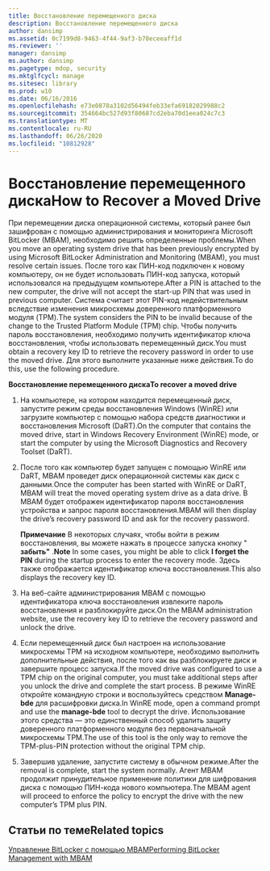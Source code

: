 ```yaml
---
title: Восстановление перемещенного диска
description: Восстановление перемещенного диска
author: dansimp
ms.assetid: 0c7199d8-9463-4f44-9af3-b70eceeaff1d
ms.reviewer: ''
manager: dansimp
ms.author: dansimp
ms.pagetype: mdop, security
ms.mktglfcycl: manage
ms.sitesec: library
ms.prod: w10
ms.date: 06/16/2016
ms.openlocfilehash: e73e0878a3102d56494feb33efa69182029988c2
ms.sourcegitcommit: 354664bc527d93f80687cd2eba70d1eea024c7c3
ms.translationtype: MT
ms.contentlocale: ru-RU
ms.lasthandoff: 06/26/2020
ms.locfileid: "10812928"
---
```

# <span data-ttu-id="0713e-103">Восстановление перемещенного диска</span><span class="sxs-lookup"><span data-stu-id="0713e-103">How to Recover a Moved Drive</span></span>


<span data-ttu-id="0713e-104">При перемещении диска операционной системы, который ранее был зашифрован с помощью администрирования и мониторинга Microsoft BitLocker (MBAM), необходимо решить определенные проблемы.</span><span class="sxs-lookup"><span data-stu-id="0713e-104">When you move an operating system drive that has been previously encrypted by using Microsoft BitLocker Administration and Monitoring (MBAM), you must resolve certain issues.</span></span> <span data-ttu-id="0713e-105">После того как ПИН-код подключен к новому компьютеру, он не будет использовать ПИН-код запуска, который использовался на предыдущем компьютере.</span><span class="sxs-lookup"><span data-stu-id="0713e-105">After a PIN is attached to the new computer, the drive will not accept the start-up PIN that was used in previous computer.</span></span> <span data-ttu-id="0713e-106">Система считает этот PIN-код недействительным вследствие изменения микросхемы доверенного платформенного модуля (TPM).</span><span class="sxs-lookup"><span data-stu-id="0713e-106">The system considers the PIN to be invalid because of the change to the Trusted Platform Module (TPM) chip.</span></span> <span data-ttu-id="0713e-107">Чтобы получить пароль восстановления, необходимо получить идентификатор ключа восстановления, чтобы использовать перемещенный диск.</span><span class="sxs-lookup"><span data-stu-id="0713e-107">You must obtain a recovery key ID to retrieve the recovery password in order to use the moved drive.</span></span> <span data-ttu-id="0713e-108">Для этого выполните указанные ниже действия.</span><span class="sxs-lookup"><span data-stu-id="0713e-108">To do this, use the following procedure.</span></span>

**<span data-ttu-id="0713e-109">Восстановление перемещенного диска</span><span class="sxs-lookup"><span data-stu-id="0713e-109">To recover a moved drive</span></span>**

1.  <span data-ttu-id="0713e-110">На компьютере, на котором находится перемещенный диск, запустите режим среды восстановления Windows (WinRE) или загрузите компьютер с помощью набора средств диагностики и восстановления Microsoft (DaRT).</span><span class="sxs-lookup"><span data-stu-id="0713e-110">On the computer that contains the moved drive, start in Windows Recovery Environment (WinRE) mode, or start the computer by using the Microsoft Diagnostics and Recovery Toolset (DaRT).</span></span>

2.  <span data-ttu-id="0713e-111">После того как компьютер будет запущен с помощью WinRE или DaRT, MBAM проведет диск операционной системы как диск с данными.</span><span class="sxs-lookup"><span data-stu-id="0713e-111">Once the computer has been started with WinRE or DaRT, MBAM will treat the moved operating system drive as a data drive.</span></span> <span data-ttu-id="0713e-112">В MBAM будет отображен идентификатор пароля восстановления устройства и запрос пароля восстановления.</span><span class="sxs-lookup"><span data-stu-id="0713e-112">MBAM will then display the drive’s recovery password ID and ask for the recovery password.</span></span>

    <span data-ttu-id="0713e-113">**Примечание**  В некоторых случаях, чтобы войти в режим восстановления, вы можете нажать в процессе запуска кнопку " **забыть"** .</span><span class="sxs-lookup"><span data-stu-id="0713e-113">**Note** In some cases, you might be able to click **I forget the PIN** during the startup process to enter the recovery mode.</span></span> <span data-ttu-id="0713e-114">Здесь также отображается идентификатор ключа восстановления.</span><span class="sxs-lookup"><span data-stu-id="0713e-114">This also displays the recovery key ID.</span></span>

     

3.  <span data-ttu-id="0713e-115">На веб-сайте администрирования MBAM с помощью идентификатора ключа восстановления извлеките пароль восстановления и разблокируйте диск.</span><span class="sxs-lookup"><span data-stu-id="0713e-115">On the MBAM administration website, use the recovery key ID to retrieve the recovery password and unlock the drive.</span></span>

4.  <span data-ttu-id="0713e-116">Если перемещенный диск был настроен на использование микросхемы TPM на исходном компьютере, необходимо выполнить дополнительные действия, после того как вы разблокируете диск и завершите процесс запуска.</span><span class="sxs-lookup"><span data-stu-id="0713e-116">If the moved drive was configured to use a TPM chip on the original computer, you must take additional steps after you unlock the drive and complete the start process.</span></span> <span data-ttu-id="0713e-117">В режиме WinRE откройте командную строки и воспользуйтесь средством **Manage-bde** для расшифровки диска.</span><span class="sxs-lookup"><span data-stu-id="0713e-117">In WinRE mode, open a command prompt and use the **manage-bde** tool to decrypt the drive.</span></span> <span data-ttu-id="0713e-118">Использование этого средства — это единственный способ удалить защиту доверенного платформенного модуля без первоначальной микросхемы TPM.</span><span class="sxs-lookup"><span data-stu-id="0713e-118">The use of this tool is the only way to remove the TPM-plus-PIN protection without the original TPM chip.</span></span>

5.  <span data-ttu-id="0713e-119">Завершив удаление, запустите систему в обычном режиме.</span><span class="sxs-lookup"><span data-stu-id="0713e-119">After the removal is complete, start the system normally.</span></span> <span data-ttu-id="0713e-120">Агент MBAM продолжит принудительное применение политики для шифрования диска с помощью ПИН-кода нового компьютера.</span><span class="sxs-lookup"><span data-stu-id="0713e-120">The MBAM agent will proceed to enforce the policy to encrypt the drive with the new computer’s TPM plus PIN.</span></span>

## <span data-ttu-id="0713e-121">Статьи по теме</span><span class="sxs-lookup"><span data-stu-id="0713e-121">Related topics</span></span>


[<span data-ttu-id="0713e-122">Управление BitLocker с помощью MBAM</span><span class="sxs-lookup"><span data-stu-id="0713e-122">Performing BitLocker Management with MBAM</span></span>](performing-bitlocker-management-with-mbam.md)

 

 





